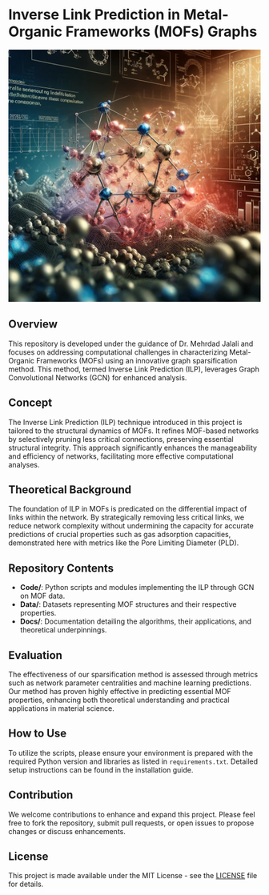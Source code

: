 # Inverse Link Prediction in Metal-Organic Frameworks (MOFs) Graphs


[![Watch the video](ILP2.jpg)](https://youtu.be/W8EMoVmhp_A)


## Overview
This repository is developed under the guidance of Dr. Mehrdad Jalali and focuses on addressing computational challenges in characterizing Metal-Organic Frameworks (MOFs) using an innovative graph sparsification method. This method, termed Inverse Link Prediction (ILP), leverages Graph Convolutional Networks (GCN) for enhanced analysis.

## Concept
The Inverse Link Prediction (ILP) technique introduced in this project is tailored to the structural dynamics of MOFs. It refines MOF-based networks by selectively pruning less critical connections, preserving essential structural integrity. This approach significantly enhances the manageability and efficiency of networks, facilitating more effective computational analyses.

## Theoretical Background
The foundation of ILP in MOFs is predicated on the differential impact of links within the network. By strategically removing less critical links, we reduce network complexity without undermining the capacity for accurate predictions of crucial properties such as gas adsorption capacities, demonstrated here with metrics like the Pore Limiting Diameter (PLD).

## Repository Contents
- **Code/**: Python scripts and modules implementing the ILP through GCN on MOF data.
- **Data/**: Datasets representing MOF structures and their respective properties.
- **Docs/**: Documentation detailing the algorithms, their applications, and theoretical underpinnings.

## Evaluation
The effectiveness of our sparsification method is assessed through metrics such as network parameter centralities and machine learning predictions. Our method has proven highly effective in predicting essential MOF properties, enhancing both theoretical understanding and practical applications in material science.

## How to Use
To utilize the scripts, please ensure your environment is prepared with the required Python version and libraries as listed in `requirements.txt`. Detailed setup instructions can be found in the installation guide.

## Contribution
We welcome contributions to enhance and expand this project. Please feel free to fork the repository, submit pull requests, or open issues to propose changes or discuss enhancements.

## License
This project is made available under the MIT License - see the [LICENSE](LICENSE.md) file for details.
